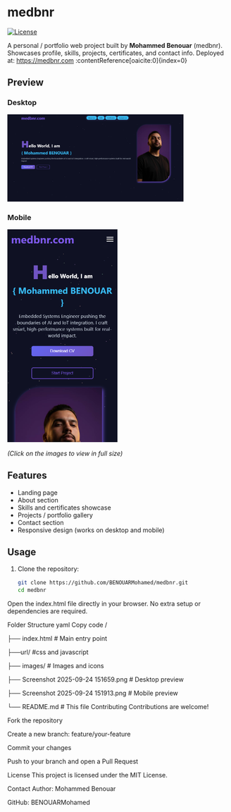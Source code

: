 # medbnr
[![License](https://img.shields.io/badge/license-MIT-blue.svg)]()

A personal / portfolio web project built by **Mohammed Benouar** (medbnr).  
Showcases profile, skills, projects, certificates, and contact info. Deployed at: https://medbnr.com :contentReference[oaicite:0]{index=0}
  

## Preview

### Desktop  
[<img src="./desktopsc.png" width="400"/>](./desktopsc.png)

### Mobile  
[<img src="./mobilesc.png" width="250"/>](./mobilesc.png)

*(Click on the images to view in full size)*


## Features

- Landing page  
- About section  
- Skills and certificates showcase  
- Projects / portfolio gallery  
- Contact section  
- Responsive design (works on desktop and mobile)  

## Usage

1. Clone the repository:
   ```bash
   git clone https://github.com/BENOUARMohamed/medbnr.git
   cd medbnr
Open the index.html file directly in your browser.
No extra setup or dependencies are required.

Folder Structure
yaml
Copy code
/

├── index.html        # Main entry point

├──url/               #css and javascript

├── images/           # Images and icons

├── Screenshot 2025-09-24 151659.png   # Desktop preview

├── Screenshot 2025-09-24 151913.png   # Mobile preview

└── README.md         # This file
Contributing
Contributions are welcome!

Fork the repository

Create a new branch: feature/your-feature

Commit your changes

Push to your branch and open a Pull Request

License
This project is licensed under the MIT License.

Contact
Author: Mohammed Benouar

GitHub: BENOUARMohamed
